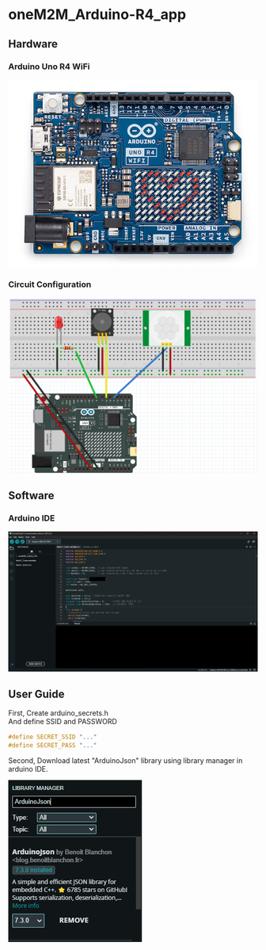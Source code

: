 # oneM2M_Arduino-R4_app
## Hardware
### Arduino Uno R4 WiFi
<img src="./img/ArduinoUnoR4.jpg">

### Circuit Configuration
<img src="./img/CircuitConfig.png">

## Software
### Arduino IDE
<img src="./img/ArduinoIDE.jpg">

## User Guide
First, Create arduino_secrets.h  
And define SSID and PASSWORD

```c
#define SECRET_SSID "..."
#define SECRET_PASS "..."
```
Second, Download latest "ArduinoJson" library using library manager in arduino IDE.

<img src="./img/updatelibrary.png">